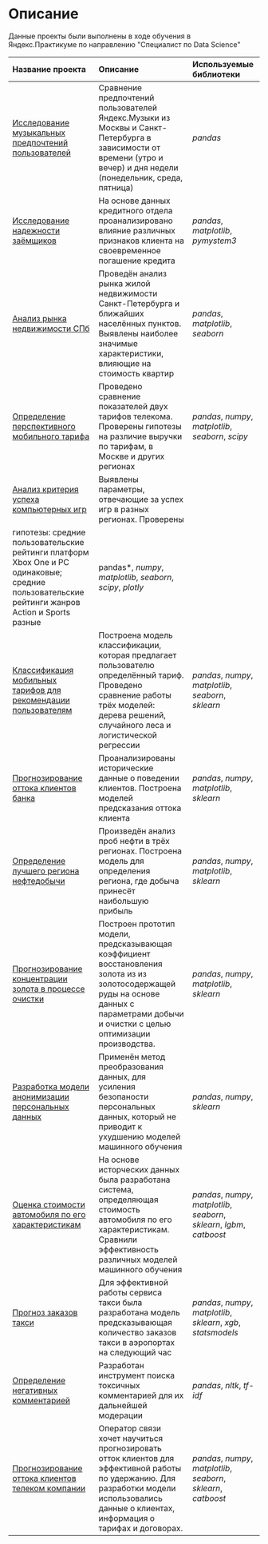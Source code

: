 # Описание

Данные проекты были выполнены в ходе обучения в Яндекс.Практикуме по направлению "Специалист по Data Science"  

| Название проекта | Описание | Используемые библиотеки | 
| :---------------------- | :---------------------- | :---------------------- |
| [Исследование музыкальных предпочтений пользователей]() | Сравнение предпочтений пользователей Яндекс.Музыки из Москвы и Санкт-Петербурга в зависимости от времени (утро и вечер) и дня недели (понедельник, среда, пятница)| *pandas* |
| [Исследование надежности заёмщиков]() | На основе данных кредитного отдела проанализировано влияние различных признаков клиента на своевременное погашение кредита| *pandas*, *matplotlib*, *pymystem3* |
| [Анализ рынка недвижимости СПб]() | Проведён анализ рынка жилой недвижимости Санкт-Петербурга и ближайших населённых пунктов.  Выявлены наиболее значимые характеристики, влияющие на стоимость квартир| *pandas*, *matplotlib*, *seaborn* |
| [Определение перспективного мобильного тарифа]() | Проведено сравнение показателей двух тарифов телекома.  Проверены гипотезы на различие выручки по тарифам, в Москве и других регионах| *pandas*, *numpy*, *matplotlib*, *seaborn*, *scipy*|
| [Анализ критерия успеха компьютерных игр]() | Выявлены параметры, отвечающие за успех игр в разных регионах.  Проверены
гипотезы: средние пользовательские рейтинги платформ Xbox One и PC одинаковые; средние пользовательские рейтинги жанров Action и Sports разные| pandas*, *numpy*, *matplotlib*, *seaborn*, *scipy*, *plotly* |
| [Классификация мобильных тарифов для рекомендации пользователям]() | Построена модель классификации, которая предлагает пользователю определённый тариф. Проведено сравнение работы трёх моделей: дерева решений, случайного леса и логистической регрессии| *pandas*, *numpy*, *matplotlib*, *seaborn*, *sklearn* |
| [Прогнозирование оттока клиентов банка]() | Проанализированы исторические данные о поведении клиентов.  Построена моделей предсказания оттока клиента | *pandas*, *numpy*, *matplotlib*, *sklearn* |
| [Определение лучшего региона нефтедобычи]() | Произведён анализ проб нефти в трёх регионах.  Построена модель для определения региона, где добыча принесёт наибольшую прибыль | *pandas*, *numpy*, *matplotlib*, *sklearn* |
| [Прогнозирование концентрации золота в процессе очистки]() | Построен прототип модели, предсказывающая коэффициент восстановления золота из из золотосодержащей руды на основе данных с параметрами добычи и очистки с целью оптимизации производства. | *pandas*, *numpy*, *matplotlib*, *sklearn* |
| [Разработка модели анонимизации персональных данных]() | Применён метод преобразования данных, для усиления безопаности персональных данных, который не приводит к ухудшению моделей машинного обучения | *pandas*, *numpy*, *sklearn*  |
| [Оценка стоимости автомобиля по его характеристикам]() | На основе исторческих данных была разработана система, определяющая стоимость автомобиля по его характеристикам. Сравнили эффективность различных моделей машинного обучения | *pandas*, *numpy*, *matplotlib*, *seaborn*, *sklearn*, *lgbm*, *catboost* |
| [Прогноз заказов такси]() | Для эффективной работы сервиса такси была разработана модель предсказывающая количество заказов такси в аэропортах на следующий час | *pandas*, *numpy*, *matplotlib*, *sklearn*, *xgb*, *statsmodels* |
| [Определение негативных комментарией]() | Разработан инструмент поиска токсичных комментарией для их дальнейшей модерации | *pandas*, *nltk*, *tf-idf* |
| [Прогнозирование оттока клиентов телеком компании]() | Оператор связи хочет научиться прогнозировать отток клиентов для эффективной работы по удержанию. Для разработки модели использовались данные о клиентах, информация о тарифах и договорах. | *pandas*, *numpy*, *matplotlib*, *seaborn*, *sklearn*, *catboost*  |
